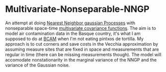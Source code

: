 # Multivariate-Nonseparable-NNGP

An attempt at doing [Nearest Neighbor gaussian Processes](https://arxiv.org/pdf/1406.7343.pdf) with nonseparable space-time [multivariate covariance functions](https://hal.archives-ouvertes.fr/hal-03564931/). The aim is to model air contamination data in the Basque country, it's what I am supposed to do at [BCAM](http://www.bcamath.org/en/) when I'm not eating pintxos de tortilla. 
My approach is to cut corners and save costs in the Vecchia approximation by assuming measure sites that are fixed in space and measurements that are regular in time (there can be missing measurements though). The model will accomodate nonstationarity in the marginal variance of the NNGP and the variance of the Gaussian noise. 
